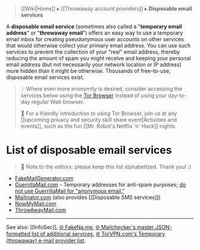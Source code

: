 > [[Wiki|Home]] ▸ [[Throwaway account providers]] ▸ **Disposable email services**

A **disposable email service** (sometimes also called a "**temporary email address**" or "**throwaway email**") offers an easy way to use a temporary email inbox for creating pseudonymous user accounts on other services that would otherwise collect your primary email address. You can use such services to prevent the collection of your "real" email address, thereby reducing the amount of spam you might receive and keeping your personal email address (but not necessarily your network location or IP address) more hidden than it might be otherwise. Thousands of free-to-use, disposable email services exist.

> 💡 Where even more anonymity is desired, consider accessing the services below using the [Tor Browser](https://torproject.org/) instead of using your day-to-day regular Web browser.
> 
> 🔰 For a friendly introduction to using Tor Browser, join us at any [[upcoming privacy and security skill share event|Activities and events]], such as the fun [[Mr. Robot's Netflix 'n' Hack]] nights.

# List of disposable email services

> 📝 Note to the editors: please keep this list alphabetized. Thank you! :)

* [FakeMailGenerator.com](http://www.fakemailgenerator.com/)
* [GuerrillaMail.com](https://www.guerrillamail.com/) - Temporary addresses for anti-spam purposes; [do not use GuerrillaMail for "anonymous email."](https://web.archive.org/web/20151029140147/https://www.guerrillamail.com/blog/statement-on-harvard-incident/)
* [Mailinator.com](https://www.mailinator.com/) (also provides [[Disposable SMS services]])
* [NowMyMail.com](http://nowmymail.com/)
* [ThrowAwayMail.com](https://www.throwawaymail.com/)

* * *

See also: [[InfoSec]], [🌐 FakeNa.me](https://fakena.me/), [🌐 Mailchecker's master JSON-formatted list of additional services](https://github.com/FGRibreau/mailchecker/blob/master/list.json), [🌐 TorVPN.com's Temporary (throwaway) e-mail provider list](https://www.torvpn.com/en/disposable-email).